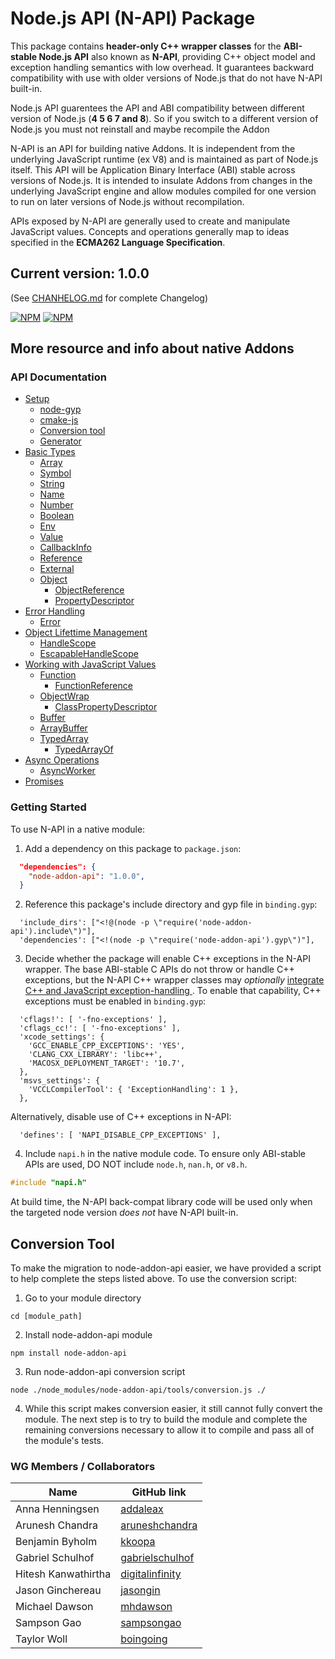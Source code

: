 # Node.js API (N-API) Package

This package contains **header-only C++ wrapper classes** for the **ABI-stable
Node.js API**  also known as **N-API**, providing C++ object model and exception
handling semantics with low overhead. It guarantees backward compatibility with 
use with older versions of Node.js that do not have N-API built-in.

Node.js API guarentees the API and ABI compatibility between different version of 
Node.js (**4 5 6 7 and 8**). So if you switch to a different version of Node.js 
you must not reinstall and maybe recompile the Addon

N-API is an API for building native Addons. It is independent from the underlying
JavaScript runtime (ex V8) and is maintained as part of Node.js itself. This API 
will be Application Binary Interface (ABI) stable across versions of Node.js. It 
is intended to insulate Addons from changes in the underlying JavaScript engine 
and allow modules compiled for one version to run on later versions of Node.js 
without recompilation.

APIs exposed by N-API are generally used to create and manipulate JavaScript 
values. Concepts and operations generally map to ideas specified in the 
**ECMA262 Language Specification**.

## **Current version: 1.0.0**

(See [CHANHELOG.md](CHANGELOG.md) for complete Changelog)

[![NPM](https://nodei.co/npm/node-addon-api.png?downloads=true&downloadRank=true)](https://nodei.co/npm/dode-addon-api/) [![NPM](https://nodei.co/npm-dl/node-addon-api.png?months=6&height=1)](https://nodei.co/npm/dode-addon-api/)

## More resource and info about native Addons

### API Documentation

 - [Setup](doc/setup.md)
    - [node-gyp](doc/node-gyp.md)
    - [cmake-js](doc/cmake-js.md)
    - [Conversion tool](doc/conversion-tool.md)
    - [Generator](doc/generator.md)
 - [Basic Types](doc/basic_types.md)
    - [Array](doc/array.md)  
    - [Symbol](doc/symbol.md) 
    - [String](doc/string.md) 
    - [Name](doc/name.md) 
    - [Number](doc/number.md) 
    - [Boolean](doc/boolean.md) 
    - [Env](doc/env.md) 
    - [Value](doc/value.md) 
    - [CallbackInfo](doc/callbackinfo.md) 
    - [Reference](doc/reference.md) 
    - [External](doc/external.md) 
    - [Object](doc/object.md)
        - [ObjectReference](doc/object_reference.md)
        - [PropertyDescriptor](doc/property_descriptor.md)  
 - [Error Handling](doc/error_handling.md)
    - [Error](doc/error.md)
 - [Object Lifettime Management](doc/object_lifetime_management.md)
    - [HandleScope](doc/handle_scope.md)
    - [EscapableHandleScope](doc/escapable_handle_scope.md)
 - [Working with JavaScript Values](doc/working_with_javascript_values.md)
    - [Function](doc/function.md)
        - [FunctionReference](doc/function_reference.md)
    - [ObjectWrap](doc/object_wrap.md)
        - [ClassPropertyDescriptor](doc/class_property_descriptor.md)
    - [Buffer](doc/buffer.md)
    - [ArrayBuffer](doc/array_buffer.md)
    - [TypedArray](doc/typed_array.md)
      - [TypedArrayOf](doc/typed_array_of.md)
 - [Async Operations](doc/async_operations.md)
    - [AsyncWorker](async_worker.md)
 - [Promises](doc/promises.md)

### Getting Started

To use N-API in a native module:
  1. Add a dependency on this package to `package.json`:
```json
  "dependencies": {
    "node-addon-api": "1.0.0",
  }
```

  2. Reference this package's include directory and gyp file in `binding.gyp`:
```gyp
  'include_dirs': ["<!@(node -p \"require('node-addon-api').include\")"],
  'dependencies': ["<!(node -p \"require('node-addon-api').gyp\")"],
```

  3. Decide whether the package will enable C++ exceptions in the N-API wrapper.
     The base ABI-stable C APIs do not throw or handle C++ exceptions, but the
     N-API C++ wrapper classes may _optionally_
     [integrate C++ and JavaScript exception-handling
     ](https://nodejs.github.io/node-addon-api/class_napi_1_1_error.html).
     To enable that capability, C++ exceptions must be enabled in `binding.gyp`:
```gyp
  'cflags!': [ '-fno-exceptions' ],
  'cflags_cc!': [ '-fno-exceptions' ],
  'xcode_settings': {
    'GCC_ENABLE_CPP_EXCEPTIONS': 'YES',
    'CLANG_CXX_LIBRARY': 'libc++',
    'MACOSX_DEPLOYMENT_TARGET': '10.7',
  },
  'msvs_settings': {
    'VCCLCompilerTool': { 'ExceptionHandling': 1 },
  },
```
  Alternatively, disable use of C++ exceptions in N-API:
```gyp
  'defines': [ 'NAPI_DISABLE_CPP_EXCEPTIONS' ],
```

  4. Include `napi.h` in the native module code.
     To ensure only ABI-stable APIs are used, DO NOT include
     `node.h`, `nan.h`, or `v8.h`.
```C++
#include "napi.h"
```

At build time, the N-API back-compat library code will be used only when the
targeted node version *does not* have N-API built-in.

## Conversion Tool
To make the migration to node-addon-api easier, we have provided a script to help
complete the steps listed above. To use the conversion script:
  1. Go to your module directory
```
cd [module_path]
```
  2. Install node-addon-api module
```
npm install node-addon-api
```
  3. Run node-addon-api conversion script
```
node ./node_modules/node-addon-api/tools/conversion.js ./
```
  4. While this script makes conversion easier, it still cannot fully convert
the module. The next step is to try to build the module and complete the
remaining conversions necessary to allow it to compile and pass all of the
module's tests.


<a name="collaborators"></a>
### WG Members / Collaborators
| Name                | GitHub link                                           |
| ------------------- | ----------------------------------------------------- |
| Anna Henningsen     | [addaleax](https://github.com/addaleax)               |
| Arunesh Chandra     | [aruneshchandra](https://github.com/aruneshchandra)   |
| Benjamin Byholm     | [kkoopa](https://github.com/kkoopa)                   |
| Gabriel Schulhof    | [gabrielschulhof](https://github.com/gabrielschulhof) |
| Hitesh Kanwathirtha | [digitalinfinity](https://github.com/digitalinfinity) |
| Jason Ginchereau    | [jasongin](https://github.com/jasongin)               |
| Michael Dawson      | [mhdawson](https://github.com/mhdawson)               |
| Sampson Gao         | [sampsongao](https://github.com/sampsongao)           |
| Taylor Woll         | [boingoing](https://github.com/boingoing)             |
